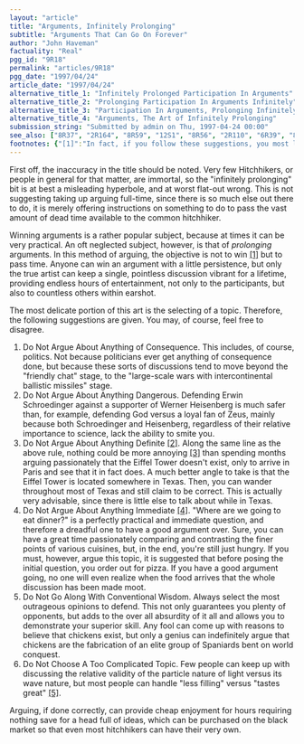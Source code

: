 ```yaml
---
layout: "article"
title: "Arguments, Infinitely Prolonging"
subtitle: "Arguments That Can Go On Forever"
author: "John Haveman"
factuality: "Real"
pgg_id: "9R18"
permalink: "articles/9R18"
pgg_date: "1997/04/24"
article_date: "1997/04/24"
alternative_title_1: "Infinitely Prolonged Participation In Arguments"
alternative_title_2: "Prolonging Participation In Arguments Infinitely"
alternative_title_3: "Participation In Arguments, Prolonging Infinitely"
alternative_title_4: "Arguments, The Art of Infinitely Prolonging"
submission_string: "Submitted by admin on Thu, 1997-04-24 00:00"
see_also: ["8R37", "2R164", "8R59", "12S1", "8R56", "2R110", "6R39", "8R27", "2S16", "2S55"]
footnotes: {"[1]":"In fact, if you follow these suggestions, you most likely will never win.","[2]":"Unless the topic is exceedingly abstract. I was witness to one fine debate where the opponents argued the existence of thought. The scary thing is that the sides were not for/against.","[3]":"Well, possibly Jim Carrey.","[4]":"Following this advice even allows one to argue something that eventually will be definite. Take, for instance, the question of who will win the Earth's Soccer [6] World Cup in the year 2005. If the year is 1996, one could easily spend a great portion of the next several years proclaiming some perfectly absurd point of view. Two things, however, must still be carefully avoided: you must make sure to part company with your arguing companions well before 2005, lest the actual result comes out, unequivocally proving you to be a fool; and you must avoid the type of smart-ass that will point out that there will in fact be no World Cup in 2005, since they only happen every 4 years.","[5]":"This will vary with the company that you are in. If you, for example, are Albert Einstein and happen to see Werner Heisenberg and Erwin Schroedinger sitting around looking bored, have at it; you'll be doing us all a favor. I realize that there is some sort of consensus that has been reached on this issue, but I doubt I'm the only one who is just a little bit uncomfortable with the resolution.","[6]":"Or \"Football\", as most non-American-types call the sport."}
---
```

<div>
<p>First off, the inaccuracy in the title should be noted. Very few Hitchhikers, or people in general for that matter, are immortal, so the "infinitely prolonging" bit is at best a misleading hyperbole, and at worst flat-out wrong. This is not suggesting taking up arguing full-time, since there is so much else out there to do, it is merely offering instructions on something to do to pass the vast amount of dead time available to the common hitchhiker.</p>
<p>Winning arguments is a rather popular subject, because at times it can be very practical. An oft neglected subject, however, is that of <em>prolonging</em> arguments. In this method of arguing, the objective is not to win <a href="#footnotes.1" class="footnote-link">[1]</a> but to pass time. Anyone can win an argument with a little persistence, but only the true artist can keep a single, pointless discussion vibrant for a lifetime, providing endless hours of entertainment, not only to the participants, but also to countless others within earshot.</p>
<p>The most delicate portion of this art is the selecting of a topic. Therefore, the following suggestions are given. You may, of course, feel free to disagree.</p>
<ol>
<li value="1">Do Not Argue About Anything of Consequence. This includes, of course, politics. Not because politicians ever get anything of consequence done, but because these sorts of discussions tend to move beyond the "friendly chat" stage, to the "large-scale wars with intercontinental ballistic missiles" stage.</li>
<li value="2">Do Not Argue About Anything Dangerous. Defending Erwin Schroedinger against a supporter of Werner Heisenberg is much safer than, for example, defending God versus a loyal fan of Zeus, mainly because both Schroedinger and Heisenberg, regardless of their relative importance to science, lack the ability to smite you.</li>
<li value="3">Do Not Argue About Anything Definite <a href="#footnotes.2" class="footnote-link">[2]</a>. Along the same line as the above rule, nothing could be more annoying <a href="#footnotes.3" class="footnote-link">[3]</a> than spending months arguing passionately that the Eiffel Tower doesn't exist, only to arrive in Paris and see that it in fact does. A much better angle to take is that the Eiffel Tower is located somewhere in Texas. Then, you can wander throughout most of Texas and still claim to be correct. This is actually very advisable, since there is little else to talk about while in Texas.</li>
<li value="4">Do Not Argue About Anything Immediate <a href="#footnotes.4" class="footnote-link">[4]</a>. "Where are we going to eat dinner?" is a perfectly practical and immediate question, and therefore a dreadful one to have a good argument over. Sure, you can have a great time passionately comparing and contrasting the finer points of various cuisines, but, in the end, you're still just hungry. If you must, however, argue this topic, it is suggested that before posing the initial question, you order out for pizza. If you have a good argument going, no one will even realize when the food arrives that the whole discussion has been made moot.</li>
<li value="5">Do Not Go Along With Conventional Wisdom. Always select the most outrageous opinions to defend. This not only guarantees you plenty of opponents, but adds to the over all absurdity of it all and allows you to demonstrate your superior skill. Any fool can come up with reasons to believe that chickens exist, but only a genius can indefinitely argue that chickens are the fabrication of an elite group of Spaniards bent on world conquest.</li>
<li value="6">Do Not Choose A Too Complicated Topic. Few people can keep up with discussing the relative validity of the particle nature of light versus its wave nature, but most people can handle "less filling" versus "tastes great" <a href="#footnotes.5" class="footnote-link">[5]</a>.</li>
</ol>
<p>Arguing, if done correctly, can provide cheap enjoyment for hours requiring nothing save for a head full of ideas, which can be purchased on the black market so that even most hitchhikers can have their very own.</p>
</div>
